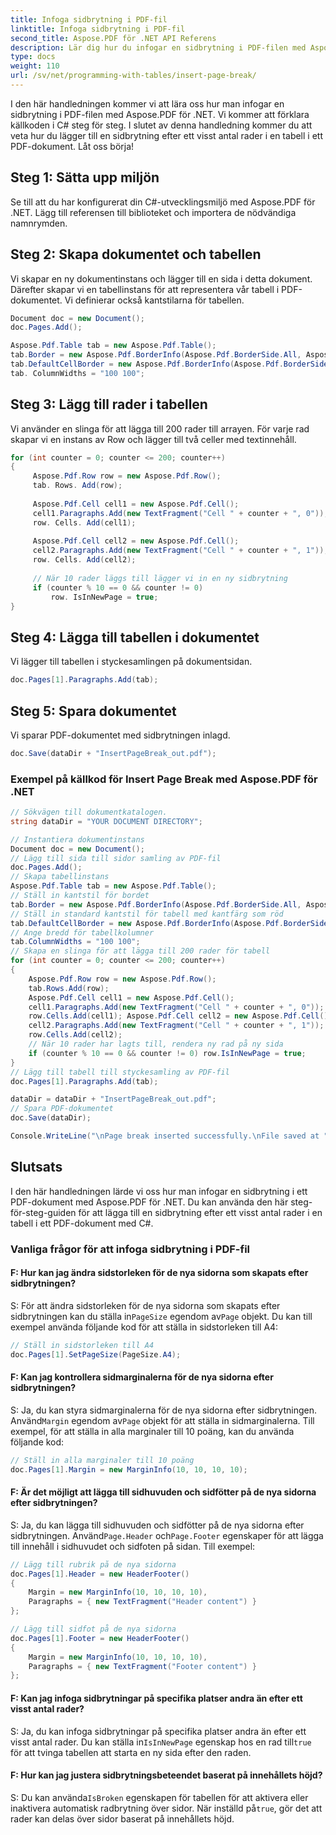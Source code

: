```yaml
---
title: Infoga sidbrytning i PDF-fil
linktitle: Infoga sidbrytning i PDF-fil
second_title: Aspose.PDF för .NET API Referens
description: Lär dig hur du infogar en sidbrytning i PDF-filen med Aspose.PDF för .NET.
type: docs
weight: 110
url: /sv/net/programming-with-tables/insert-page-break/
---
```

I den här handledningen kommer vi att lära oss hur man infogar en sidbrytning i PDF-filen med Aspose.PDF för .NET. Vi kommer att förklara källkoden i C# steg för steg. I slutet av denna handledning kommer du att veta hur du lägger till en sidbrytning efter ett visst antal rader i en tabell i ett PDF-dokument. Låt oss börja!

## Steg 1: Sätta upp miljön
Se till att du har konfigurerat din C#-utvecklingsmiljö med Aspose.PDF för .NET. Lägg till referensen till biblioteket och importera de nödvändiga namnrymden.

## Steg 2: Skapa dokumentet och tabellen
Vi skapar en ny dokumentinstans och lägger till en sida i detta dokument. Därefter skapar vi en tabellinstans för att representera vår tabell i PDF-dokumentet. Vi definierar också kantstilarna för tabellen.

```csharp
Document doc = new Document();
doc.Pages.Add();

Aspose.Pdf.Table tab = new Aspose.Pdf.Table();
tab.Border = new Aspose.Pdf.BorderInfo(Aspose.Pdf.BorderSide.All, Aspose.Pdf.Color.Red);
tab.DefaultCellBorder = new Aspose.Pdf.BorderInfo(Aspose.Pdf.BorderSide.All, Aspose.Pdf.Color.Red);
tab. ColumnWidths = "100 100";
```

## Steg 3: Lägg till rader i tabellen
Vi använder en slinga för att lägga till 200 rader till arrayen. För varje rad skapar vi en instans av Row och lägger till två celler med textinnehåll.

```csharp
for (int counter = 0; counter <= 200; counter++)
{
     Aspose.Pdf.Row row = new Aspose.Pdf.Row();
     tab. Rows. Add(row);
    
     Aspose.Pdf.Cell cell1 = new Aspose.Pdf.Cell();
     cell1.Paragraphs.Add(new TextFragment("Cell " + counter + ", 0"));
     row. Cells. Add(cell1);
    
     Aspose.Pdf.Cell cell2 = new Aspose.Pdf.Cell();
     cell2.Paragraphs.Add(new TextFragment("Cell " + counter + ", 1"));
     row. Cells. Add(cell2);
    
     // När 10 rader läggs till lägger vi in en ny sidbrytning
     if (counter % 10 == 0 && counter != 0)
         row. IsInNewPage = true;
}
```

## Steg 4: Lägga till tabellen i dokumentet
Vi lägger till tabellen i styckesamlingen på dokumentsidan.

```csharp
doc.Pages[1].Paragraphs.Add(tab);
```

## Steg 5: Spara dokumentet
Vi sparar PDF-dokumentet med sidbrytningen inlagd.

```csharp
doc.Save(dataDir + "InsertPageBreak_out.pdf");
```

### Exempel på källkod för Insert Page Break med Aspose.PDF för .NET

```csharp
// Sökvägen till dokumentkatalogen.
string dataDir = "YOUR DOCUMENT DIRECTORY";

// Instantiera dokumentinstans
Document doc = new Document();
// Lägg till sida till sidor samling av PDF-fil
doc.Pages.Add();
// Skapa tabellinstans
Aspose.Pdf.Table tab = new Aspose.Pdf.Table();
// Ställ in kantstil för bordet
tab.Border = new Aspose.Pdf.BorderInfo(Aspose.Pdf.BorderSide.All, Aspose.Pdf.Color.Red);
// Ställ in standard kantstil för tabell med kantfärg som röd
tab.DefaultCellBorder = new Aspose.Pdf.BorderInfo(Aspose.Pdf.BorderSide.All, Aspose.Pdf.Color.Red);
// Ange bredd för tabellkolumner
tab.ColumnWidths = "100 100";
// Skapa en slinga för att lägga till 200 rader för tabell
for (int counter = 0; counter <= 200; counter++)
{
	Aspose.Pdf.Row row = new Aspose.Pdf.Row();
	tab.Rows.Add(row);
	Aspose.Pdf.Cell cell1 = new Aspose.Pdf.Cell();
	cell1.Paragraphs.Add(new TextFragment("Cell " + counter + ", 0"));
	row.Cells.Add(cell1); Aspose.Pdf.Cell cell2 = new Aspose.Pdf.Cell();
	cell2.Paragraphs.Add(new TextFragment("Cell " + counter + ", 1"));
	row.Cells.Add(cell2);
	// När 10 rader har lagts till, rendera ny rad på ny sida
	if (counter % 10 == 0 && counter != 0) row.IsInNewPage = true;
}
// Lägg till tabell till styckesamling av PDF-fil
doc.Pages[1].Paragraphs.Add(tab);

dataDir = dataDir + "InsertPageBreak_out.pdf";
// Spara PDF-dokumentet
doc.Save(dataDir);

Console.WriteLine("\nPage break inserted successfully.\nFile saved at " + dataDir);
```

## Slutsats
I den här handledningen lärde vi oss hur man infogar en sidbrytning i ett PDF-dokument med Aspose.PDF för .NET. Du kan använda den här steg-för-steg-guiden för att lägga till en sidbrytning efter ett visst antal rader i en tabell i ett PDF-dokument med C#.

### Vanliga frågor för att infoga sidbrytning i PDF-fil

#### F: Hur kan jag ändra sidstorleken för de nya sidorna som skapats efter sidbrytningen?

 S: För att ändra sidstorleken för de nya sidorna som skapats efter sidbrytningen kan du ställa in`PageSize` egendom av`Page` objekt. Du kan till exempel använda följande kod för att ställa in sidstorleken till A4:

```csharp
// Ställ in sidstorleken till A4
doc.Pages[1].SetPageSize(PageSize.A4);
```

#### F: Kan jag kontrollera sidmarginalerna för de nya sidorna efter sidbrytningen?

 S: Ja, du kan styra sidmarginalerna för de nya sidorna efter sidbrytningen. Använd`Margin` egendom av`Page` objekt för att ställa in sidmarginalerna. Till exempel, för att ställa in alla marginaler till 10 poäng, kan du använda följande kod:

```csharp
// Ställ in alla marginaler till 10 poäng
doc.Pages[1].Margin = new MarginInfo(10, 10, 10, 10);
```

#### F: Är det möjligt att lägga till sidhuvuden och sidfötter på de nya sidorna efter sidbrytningen?

 S: Ja, du kan lägga till sidhuvuden och sidfötter på de nya sidorna efter sidbrytningen. Använd`Page.Header` och`Page.Footer` egenskaper för att lägga till innehåll i sidhuvudet och sidfoten på sidan. Till exempel:

```csharp
// Lägg till rubrik på de nya sidorna
doc.Pages[1].Header = new HeaderFooter()
{
    Margin = new MarginInfo(10, 10, 10, 10),
    Paragraphs = { new TextFragment("Header content") }
};

// Lägg till sidfot på de nya sidorna
doc.Pages[1].Footer = new HeaderFooter()
{
    Margin = new MarginInfo(10, 10, 10, 10),
    Paragraphs = { new TextFragment("Footer content") }
};
```

#### F: Kan jag infoga sidbrytningar på specifika platser andra än efter ett visst antal rader?

 S: Ja, du kan infoga sidbrytningar på specifika platser andra än efter ett visst antal rader. Du kan ställa in`IsInNewPage` egenskap hos en rad till`true` för att tvinga tabellen att starta en ny sida efter den raden.

#### F: Hur kan jag justera sidbrytningsbeteendet baserat på innehållets höjd?

 S: Du kan använda`IsBroken` egenskapen för tabellen för att aktivera eller inaktivera automatisk radbrytning över sidor. När inställd på`true`, gör det att rader kan delas över sidor baserat på innehållets höjd.